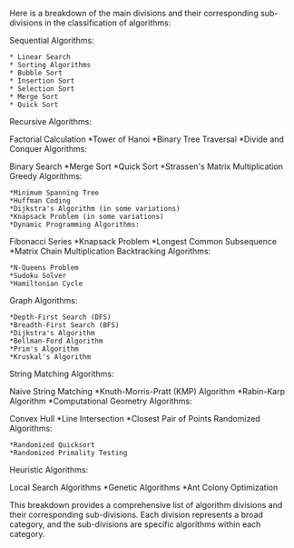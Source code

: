 Here is a breakdown of the main divisions and their corresponding sub-divisions in the classification of algorithms:

Sequential Algorithms:

    * Linear Search
    * Sorting Algorithms
    * Bubble Sort
    * Insertion Sort
    * Selection Sort
    * Merge Sort
    * Quick Sort
Recursive Algorithms:

Factorial Calculation
    *Tower of Hanoi
    *Binary Tree Traversal
    *Divide and Conquer Algorithms:

Binary Search
    *Merge Sort
    *Quick Sort
    *Strassen's Matrix Multiplication
Greedy Algorithms:

    *Minimum Spanning Tree
    *Huffman Coding
    *Dijkstra's Algorithm (in some variations)
    *Knapsack Problem (in some variations)
    *Dynamic Programming Algorithms:

Fibonacci Series
    *Knapsack Problem
    *Longest Common Subsequence
    *Matrix Chain Multiplication
Backtracking Algorithms:

    *N-Queens Problem
    *Sudoku Solver
    *Hamiltonian Cycle
Graph Algorithms:

    *Depth-First Search (DFS)
    *Breadth-First Search (BFS)
    *Dijkstra's Algorithm
    *Bellman-Ford Algorithm
    *Prim's Algorithm
    *Kruskal's Algorithm
String Matching Algorithms:

Naive String Matching
    *Knuth-Morris-Pratt (KMP) Algorithm
    *Rabin-Karp Algorithm
    *Computational Geometry Algorithms:

Convex Hull
    *Line Intersection
    *Closest Pair of Points
Randomized Algorithms:

    *Randomized Quicksort
    *Randomized Primality Testing
Heuristic Algorithms:

Local Search Algorithms
    *Genetic Algorithms
    *Ant Colony Optimization


This breakdown provides a comprehensive list of algorithm divisions and their corresponding sub-divisions. Each division represents a broad category, and the sub-divisions are specific algorithms within each category.
